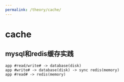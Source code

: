 ```yaml
---
permalink: /theory/cache/
---
```

# cache

## mysql和redis缓存实践<a id="mysql-redis"></a>

```
app #read/write# -> database(disk)
app #write# -> database(disk) -> sync redis(memory)
app #read# -> redis(memory)
```
